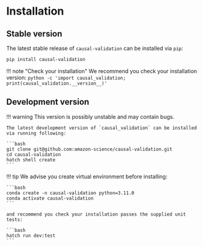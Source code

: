 # Installation

## Stable version

The latest stable release of `causal-validation` can be installed via `pip`:

```bash
pip install causal-validation
```

!!! note "Check your installation"
    We recommend you check your installation version:
    ```
    python -c 'import causal_validation; print(causal_validation.__version__)'
    ```

## Development version

!!! warning
    This version is possibly unstable and may contain bugs.

    The latest development version of `causal_validation` can be installed via running following:

    ```bash
    git clone git@github.com:amazon-science/causal-validation.git
    cd causal-validation
    hatch shell create
    ```

!!! tip
    We advise you create virtual environment before installing:

    ```bash
    conda create -n causal-validation python=3.11.0
    conda activate causal-validation
    ```

    and recommend you check your installation passes the supplied unit tests:

    ```bash
    hatch run dev:test
    ```